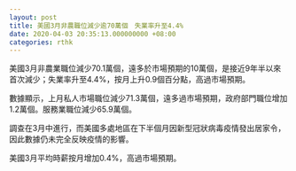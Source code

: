 ```yaml
---
layout: post
title: 美國3月非農職位減少逾70萬個　失業率升至4.4%
date: 2020-04-03 20:35:13.000000000 +08:00
categories: rthk
---
```


美國3月非農業職位減少70.1萬個，遠多於市場預期的10萬個，是接近9年半以來首次減少；失業率升至4.4%，按月上升0.9個百分點，高過市場預期。

數據顯示，上月私人市場職位減少71.3萬個，遠多過市場預期，政府部門職位增加1.2萬個。服務業職位減少65.9萬個。

調查在3月中進行，而美國多處地區在下半個月因新型冠狀病毒疫情發出居家令，因此數據仍未完全反映疫情的影響。

美國3月平均時薪按月增加0.4%，高過市場預期。
